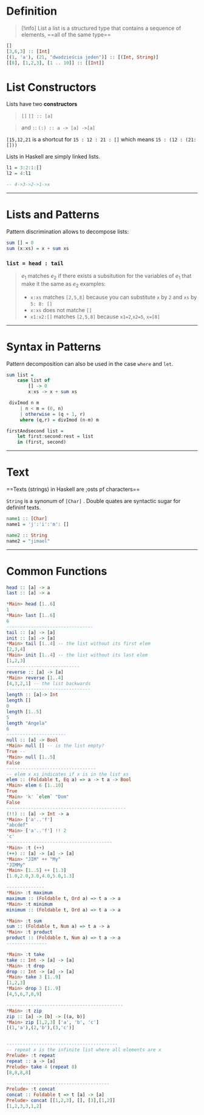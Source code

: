 # Definition
>[!info] List
>a list is a structured type that contains a sequence of elements, 
>==all of the same type==

```haskell
[]
[3,6,3] :: [Int]
[(1, 'a'), (21, "dwadzieścia jeden")] :: [(Int, String)]
[[8], [1,2,3], [1 .. 10]] :: [[Int]]
```



# List Constructors
Lists have two **constructors**
> `[]` 
> `[] :: [a]`

> and `:`:
> `(:) :: a -> [a] ->[a]`

`[15,12,21` is a shortcut for `15 : 12 : 21 : []` 
which means `15 : (12 : (21: []))`


Lists in Haskell are simply linked lists.
```haskell
l1 = 3:2:1:[]
l2 = 4:l1

-- 4->3->2->1->x
```

---
# Lists and Patterns
Pattern discrimination allows to decompose lists:
```haskell
sum [] = 0
sum (x:xs) = x + sum xs
```

### `list = head : tail`

> $e_1$ matches $e_2$ if there exists a subsitution for the variables of $e_1$ that make it the same as $e_2$
> examples:
> - `x:xs` matches `[2,5,8]` because you can substitute `x` by `2` and `xs` by `5: 8: []`
> - `x:xs` does not matche `[]`
> - `x1:x2:[]` matches `[2,5,8]` because `x1=2`,`x2=5`, `x=[8]`


---
# Syntax in Patterns
Pattern decomposition can also be used in the case `where` and `let`.
```haskell
sum list = 
	case list of
		[] -> 0
		x:xs -> x + sum xs

 divImod n m
	 | n < m = (0, n)
	 | otherwise = (q + 1, r)
	 where (q,r) = divImod (n-m) m

firstAndsecond list = 
	let first:second:rest = list
	in (first, second)
```


----
# Text
==Texts (strings) in Haskell are ;osts pf characters== 

`String` is a synonum of `[Char]` .
Double quates are syntactic sugar for defininf texts.

```haskell
name1 :: [Char]
name1 = 'j':'i':'m': []

name2 :: String
name2 = "jimael"
```


---
# Common Functions
```haskell
head :: [a] -> a
last :: [a] -> a

*Main> head [1..6]
1
*Main> last [1..6]
6
--------------------------------
tail :: [a] -> [a]
init :: [a] -> [a]
*Main> tail [1..4] -- the list without its first elem
[2,3,4] 
*Main> init [1..4] -- the list without its last elem
[1,2,3]
---------------------------
reverse :: [a] -> [a]
*Main> reverse [1..4]
[4,3,2,1] -- the list backwards
-------------------------------
length :: [a]-> Int
length []
0
length [1..5]
5
length "Angela"
6
----------------------
null :: [a] -> Bool
*Main> null [] -- is the list empty?
True -- 
*Main> null [1..5]
False
---------------------------------
-- elem x xs indicates if x is in the list xs
elem :: (Foldable t, Eq a) => a -> t a -> Bool
*Main> elem 6 [1..10]
True
*Main> 'k' `elem` "Dom"
False
--------------------------------------------
(!!) :: [a] -> Int -> a
*Main> ['a'..'f']
"abcdef"
*Main> ['a'..'f'] !! 2
'c'
---------------------------------------
*Main> :t (++)
(++) :: [a] -> [a] -> [a]
*Main> "JIM" ++ "My"
"JIMMy"
*Main> [1..5] ++ [1.3]
[1.0,2.0,3.0,4.0,5.0,1.3]

--------------
*Main> :t maximum
maximum :: (Foldable t, Ord a) => t a -> a
*Main> :t minimum
minimum :: (Foldable t, Ord a) => t a -> a

*Main> :t sum
sum :: (Foldable t, Num a) => t a -> a
*Main> :t product
product :: (Foldable t, Num a) => t a -> a
---------------

*Main> :t take
take :: Int -> [a] -> [a]
*Main> :t drop
drop :: Int -> [a] -> [a]
*Main> take 3 [1..9]
[1,2,3]
*Main> drop 3 [1..9]
[4,5,6,7,8,9]

-------------------------------------------
*Main> :t zip
zip :: [a] -> [b] -> [(a, b)]
*Main> zip [1,2,3] ['a', 'b', 'c']
[(1,'a'),(2,'b'),(3,'c')]


-----------------------------------------
-- repeat x is the infinite list where all elements are x
Prelude> :t repeat
repeat :: a -> [a]
Prelude> take 4 (repeat 8)
[8,8,8,8]

--------------------------------------
Prelude> :t concat
concat :: Foldable t => t [a] -> [a]
Prelude> concat [[1,2,3], [], [3],[1,2]]
[1,2,3,3,1,2]







```














